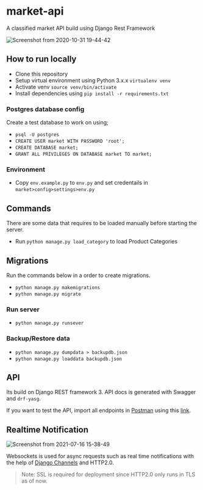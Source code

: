 # market-api
A classified market API build using Django Rest Framework

![Screenshot from 2020-10-31 19-44-42](https://user-images.githubusercontent.com/43197293/97781202-d6182500-1bb1-11eb-8e4d-1927199670c6.png)

## How to run locally

- Clone this repository
- Setup virtual environment using Python 3.x.x ```virtualenv venv```
- Activate venv ```source venv/bin/activate```
- Install dependencies using ```pip install -r requirements.txt```

### Postgres database config

Create a test database to work on using;

- ```psql -U postgres```
- ```CREATE USER market WITH PASSWORD 'root';```
- ```CREATE DATABASE market;```
- ```GRANT ALL PRIVILEGES ON DATABASE market TO market;```


### Environment

- Copy ```env.example.py``` to ```env.py``` and set credentails in ```market>config>settings>env.py```

## Commands

There are some data that requires to be loaded manually before starting the server.

- Run ```python manage.py load_category``` to load Product Categories


## Migrations

Run the commands below in a order to create migrations.

- ```python manage.py makemigrations```
- ```python manage.py migrate```

### Run server

- ```python manage.py runsever```

### Backup/Restore data

- ```python manage.py dumpdata > backupdb.json```
- ```python manage.py loaddata backupdb.json```

## API
Its build on Django REST framework 3. API docs is generated with Swagger and ```drf-yasg```.

If you want to test the API, import all endpoints in [Postman](https://www.postman.com/) using this [link](https://www.getpostman.com/collections/5aa2e91d985dd9ffa6bd).


## Realtime Notification

![Screenshot from 2021-07-16 15-38-49](https://user-images.githubusercontent.com/43197293/125931912-e18b6cc4-8121-4ff6-a29a-b52d2bb91d76.png)

Websockets is used for async requests such as real time notifications with the help of [Django Channels](https://github.com/django/channels) and HTTP2.0.

> Note: SSL is required for deployment since HTTP2.0 only runs in TLS as of now.